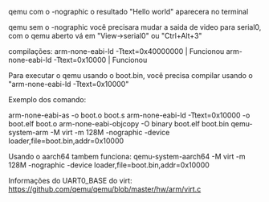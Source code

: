 qemu com o -nographic o resultado "Hello world" aparecera no terminal 

qemu sem o -nographic você precisara mudar a saida de video para serial0, com o qemu aberto vá em "View->serial0" ou "Ctrl+Alt+3"

compilações:
arm-none-eabi-ld -Ttext=0x40000000 | Funcionou
arm-none-eabi-ld -Ttext=0x10000  | Funcionou


Para executar o qemu usando o boot.bin, você precisa compilar usando o "arm-none-eabi-ld -Ttext=0x10000"

Exemplo dos comando:

arm-none-eabi-as -o boot.o boot.s
arm-none-eabi-ld -Ttext=0x10000 -o boot.elf boot.o
arm-none-eabi-objcopy -O binary boot.elf boot.bin
qemu-system-arm -M virt -m 128M -nographic -device loader,file=boot.bin,addr=0x10000

Usando o aarch64 tambem funciona:
qemu-system-aarch64 -M virt -m 128M -nographic -device loader,file=boot.bin,addr=0x10000


Informações do UART0_BASE do virt:
https://github.com/qemu/qemu/blob/master/hw/arm/virt.c